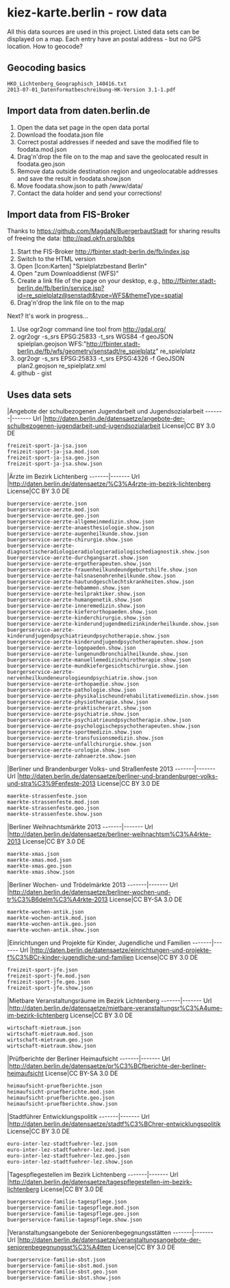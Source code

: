 kiez-karte.berlin - row data
============================

All this data sources are used in this project. Listed data sets can be displayed on a map. Each entry have an postal address - but no GPS location. How to geocode?

Geocoding basics
----------------

    HKO_Lichtenberg_Geographisch_140416.txt
    2013-07-01_Datenformatbeschreibung-HK-Version 3.1-1.pdf

Import data from daten.berlin.de
--------------------------------

1. Open the data set page in the open data portal
2. Download the foodata.json file
3. Correct postal addresses if needed and save the modified file to foodata.mod.json
4. Drag'n'drop the file on to the map and save the geolocated result in foodata.geo.json
5. Remove data outside destination region and ungeolocatable addresses and save the result in foodata.show.json
6. Move foodata.show.json to path /www/data/
7. Contact the data holder and send your corrections!

Import data from FIS-Broker
---------------------------

Thanks to https://github.com/MagdaN/BuergerbautStadt for sharing results of freeing the data: http://pad.okfn.org/p/bbs

1. Start the FIS-Broker http://fbinter.stadt-berlin.de/fb/index.jsp
2. Switch to the HTML version
3. Open [Icon:Karten] "Spielplatzbestand Berlin"
4. Open "zum Downloaddienst (WFS)"
5. Create a link file of the page on your desktop, e.g., http://fbinter.stadt-berlin.de/fb/berlin/service.jsp?id=re_spielplatz@senstadt&type=WFS&themeType=spatial
6. Drag'n'drop the link file on to the map

Next? It's work in progress...

1. Use ogr2ogr command line tool from http://gdal.org/
2. ogr2ogr -s_srs EPSG:25833 -t_srs WGS84 -f geoJSON spielplan.geojson WFS:"http://fbinter.stadt-berlin.de/fb/wfs/geometry/senstadt/re_spielplatz" re_spielplatz
2. ogr2ogr -s_srs EPSG:25833 -t_srs EPSG:4326 -f GeoJSON plan2.geojson re_spielplatz.xml
3. github - gist

Uses data sets
--------------

 |Angebote der schulbezogenen Jugendarbeit und Jugendsozialarbeit
-------|-------
Url    |http://daten.berlin.de/datensaetze/angebote-der-schulbezogenen-jugendarbeit-und-jugendsozialarbeit
License|CC BY 3.0 DE

    freizeit-sport-ja-jsa.json
    freizeit-sport-ja-jsa.mod.json
    freizeit-sport-ja-jsa.geo.json
    freizeit-sport-ja-jsa.show.json

 |Ärzte im Bezirk Lichtenberg
-------|-------
Url    |http://daten.berlin.de/datensaetze/%C3%A4rzte-im-bezirk-lichtenberg
License|CC BY 3.0 DE

    buergerservice-aerzte.json
    buergerservice-aerzte.mod.json
    buergerservice-aerzte.geo.json
    buergerservice-aerzte-allgemeinmedizin.show.json
    buergerservice-aerzte-anaesthesiologie.show.json
    buergerservice-aerzte-augenheilkunde.show.json
    buergerservice-aerzte-chirurgie.show.json
    buergerservice-aerzte-diagnostischeradiologieradiologieradiologischediagnostik.show.json
    buergerservice-aerzte-durchgangsarzt.show.json
    buergerservice-aerzte-ergotherapeuten.show.json
    buergerservice-aerzte-frauenheilkundeundgeburtshilfe.show.json
    buergerservice-aerzte-halsnasenohrenheilkunde.show.json
    buergerservice-aerzte-hautundgeschlechtskrankheiten.show.json
    buergerservice-aerzte-hebammen.show.json
    buergerservice-aerzte-heilpraktiker.show.json
    buergerservice-aerzte-humangenetik.show.json
    buergerservice-aerzte-inneremedizin.show.json
    buergerservice-aerzte-kieferorthopaeden.show.json
    buergerservice-aerzte-kinderchirurgie.show.json
    buergerservice-aerzte-kinderundjugendmedizinkinderheilkunde.show.json
    buergerservice-aerzte-kinderundjugendpsychiatrieundpsychotherapie.show.json
    buergerservice-aerzte-kinderundjugendpsychotherapeuten.show.json
    buergerservice-aerzte-logopaeden.show.json
    buergerservice-aerzte-lungenundbronchialheilkunde.show.json
    buergerservice-aerzte-manuellemedizinchirotherapie.show.json
    buergerservice-aerzte-mundkiefergesichtschirurgie.show.json
    buergerservice-aerzte-nervenheilkundeneurologieundpsychiatrie.show.json
    buergerservice-aerzte-orthopaedie.show.json
    buergerservice-aerzte-pathologie.show.json
    buergerservice-aerzte-physikalischeundrehabilitativemedizin.show.json
    buergerservice-aerzte-physiotherapie.show.json
    buergerservice-aerzte-praktischerarzt.show.json
    buergerservice-aerzte-psychiatrie.show.json
    buergerservice-aerzte-psychiatrieundpsychotherapie.show.json
    buergerservice-aerzte-psychologischepsychotherapeuten.show.json
    buergerservice-aerzte-sportmedizin.show.json
    buergerservice-aerzte-transfusionsmedizin.show.json
    buergerservice-aerzte-unfallchirurgie.show.json
    buergerservice-aerzte-urologie.show.json
    buergerservice-aerzte-zahnaerzte.show.json

 |Berliner und Brandenburger Volks- und Straßenfeste 2013 
-------|-------
Url    |http://daten.berlin.de/datensaetze/berliner-und-brandenburger-volks-und-stra%C3%9Fenfeste-2013
License|CC BY 3.0 DE

    maerkte-strassenfeste.json
    maerkte-strassenfeste.mod.json
    maerkte-strassenfeste.geo.json
    maerkte-strassenfeste.show.json

 |Berliner Weihnachtsmärkte 2013
-------|-------
Url    |http://daten.berlin.de/datensaetze/berliner-weihnachtsm%C3%A4rkte-2013
License|CC BY 3.0 DE

    maerkte-xmas.json
    maerkte-xmas.mod.json
    maerkte-xmas.geo.json
    maerkte-xmas.show.json

 |Berliner Wochen- und Trödelmärkte 2013 
-------|-------
Url    |http://daten.berlin.de/datensaetze/berliner-wochen-und-tr%C3%B6delm%C3%A4rkte-2013
License|CC BY-SA 3.0 DE

    maerkte-wochen-antik.json
    maerkte-wochen-antik.mod.json
    maerkte-wochen-antik.geo.json
    maerkte-wochen-antik.show.json

 |Einrichtungen und Projekte für Kinder, Jugendliche und Familien
-------|-------
Url    |http://daten.berlin.de/datensaetze/einrichtungen-und-projekte-f%C3%BCr-kinder-jugendliche-und-familien
License|CC BY 3.0 DE

    freizeit-sport-jfe.json
    freizeit-sport-jfe.mod.json
    freizeit-sport-jfe.geo.json
    freizeit-sport-jfe.show.json

 |Mietbare Veranstaltungsräume im Bezirk Lichtenberg
-------|-------
Url    |http://daten.berlin.de/datensaetze/mietbare-veranstaltungsr%C3%A4ume-im-bezirk-lichtenberg
License|CC BY 3.0 DE

    wirtschaft-mietraum.json
    wirtschaft-mietraum.mod.json
    wirtschaft-mietraum.geo.json
    wirtschaft-mietraum.show.json

 |Prüfberichte der Berliner Heimaufsicht
-------|-------
Url    |http://daten.berlin.de/datensaetze/pr%C3%BCfberichte-der-berliner-heimaufsicht
License|CC BY-SA 3.0 DE

    heimaufsicht-pruefberichte.json
    heimaufsicht-pruefberichte.mod.json
    heimaufsicht-pruefberichte.geo.json
    heimaufsicht-pruefberichte.show.json

 |Stadtführer Entwicklungspolitik
-------|-------
Url    |http://daten.berlin.de/datensaetze/stadtf%C3%BChrer-entwicklungspolitik
License|CC BY 3.0 DE

    euro-inter-lez-stadtfuehrer-lez.json
    euro-inter-lez-stadtfuehrer-lez.mod.json
    euro-inter-lez-stadtfuehrer-lez.geo.json
    euro-inter-lez-stadtfuehrer-lez.show.json

 |Tagespflegestellen im Bezirk Lichtenberg
-------|-------
Url    |http://daten.berlin.de/datensaetze/tagespflegestellen-im-bezirk-lichtenberg
License|CC BY 3.0 DE

    buergerservice-familie-tagespflege.json
    buergerservice-familie-tagespflege.mod.json
    buergerservice-familie-tagespflege.geo.json
    buergerservice-familie-tagespflege.show.json

 |Veranstaltungsangebote der Seniorenbegegnungsstätten
-------|-------
Url    |http://daten.berlin.de/datensaetze/veranstaltungsangebote-der-seniorenbegegnungsst%C3%A4tten
License|CC BY 3.0 DE

    buergerservice-familie-sbst.json
    buergerservice-familie-sbst.mod.json
    buergerservice-familie-sbst.geo.json
    buergerservice-familie-sbst.show.json

